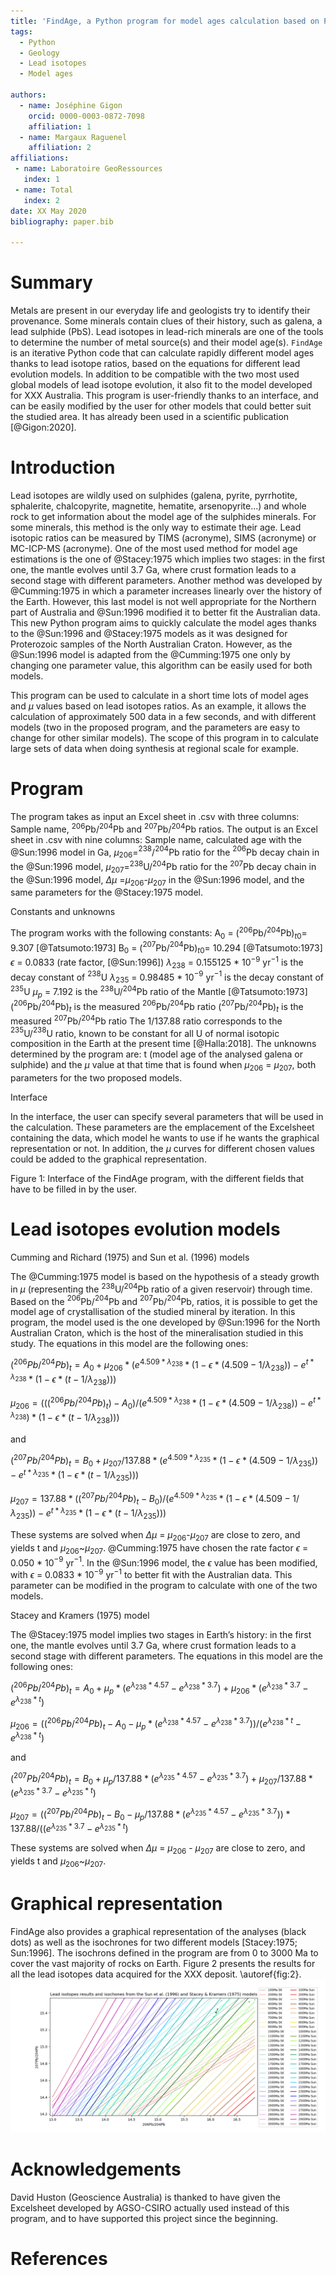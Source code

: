 ```yaml
---
title: 'FindAge, a Python program for model ages calculation based on Pb isotopes'
tags:
  - Python
  - Geology
  - Lead isotopes
  - Model ages

authors:
  - name: Joséphine Gigon
    orcid: 0000-0003-0872-7098
    affiliation: 1
  - name: Margaux Raguenel
    affiliation: 2
affiliations:
 - name: Laboratoire GeoRessources
   index: 1
 - name: Total
   index: 2
date: XX May 2020
bibliography: paper.bib

---
```


# Summary

Metals are present in our everyday life and geologists try to identify their provenance. Some minerals contain clues of their history, such as galena, a lead sulphide (PbS). Lead isotopes in lead-rich minerals are one of the tools to determine the number of metal source(s) and their model age(s). `FindAge` is an iterative Python code that can calculate rapidly different model ages thanks to lead isotope ratios, based on the equations for different lead evolution models. In addition to be compatible with the two most used global models of lead isotope evolution, it also fit to the model developed for XXX Australia. This program is user-friendly thanks to an interface, and can be easily modified by the user for other models that could better suit the studied area. It has already been used in a scientific publication [@Gigon:2020].

# Introduction

Lead isotopes are wildly used on sulphides (galena, pyrite, pyrrhotite, sphalerite, chalcopyrite, magnetite, hematite, arsenopyrite…) and whole rock to get information about the model age of the sulphides minerals. For some minerals, this method is the only way to estimate their age. Lead isotopic ratios can be measured by TIMS (acronyme), SIMS (acronyme) or MC-ICP-MS (acronyme). One of the most used method for model age estimations is the one of @Stacey:1975 which implies two stages: in the first one, the mantle evolves until 3.7 Ga, where crust formation leads to a second stage with different parameters. Another method was developed by @Cumming:1975 in which a parameter increases linearly over the history of the Earth. However, this last model is not well appropriate for the Northern part of Australia and @Sun:1996 modified it to better fit the Australian data. This new Python program aims to quickly calculate the model ages thanks to the @Sun:1996 and @Stacey:1975 models as it was designed for Proterozoic samples of the North Australian Craton. However, as the @Sun:1996 model is adapted from the @Cumming:1975 one only by changing one parameter value, this algorithm can be easily used for both models.

This program can be used to calculate in a short time lots of model ages and $\mu$ values based on lead isotopes ratios. As an example, it allows the calculation of approximately 500 data in a few seconds, and with different models (two in the proposed program, and the parameters are easy to change for other similar models). The scope of this program in to calculate large sets of data when doing synthesis at regional scale for example.

# Program

The program takes as input an Excel sheet in .csv with three columns: Sample name, $^{206}$Pb/$^{204}$Pb and $^{207}$Pb/$^{204}$Pb ratios. The output is an Excel sheet in .csv with nine columns: Sample name, calculated age with the @Sun:1996 model in Ga, $\mu$$_{206}$=$^{238}$/$^{204}$Pb ratio for the $^{206}$Pb decay chain in the @Sun:1996 model, $\mu$$_{207}$=$^{238}$U/$^{204}$Pb ratio for the $^{207}$Pb decay chain in the @Sun:1996 model, $\Delta$$\mu$ =$\mu$$_{206}$-$\mu$$_{207}$ in the @Sun:1996 model, and the same parameters for the @Stacey:1975 model.

Constants and unknowns

The program works with the following constants: 
A$_{0}$ = ($^{206}$Pb/$^{204}$Pb)$_{t0}$= 9.307 [@Tatsumoto:1973]
B$_{0}$ = ($^{207}$Pb/$^{204}$Pb)$_{t0}$= 10.294 [@Tatsumoto:1973]
$\epsilon$ = 0.0833 (rate factor, [@Sun:1996])
$\lambda$$_{238}$ = 0.155125 * 10$^{-9}$ yr$^{-1}$ is the decay constant of $^{238}$U
$\lambda$$_{235}$ = 0.98485 * 10$^{-9}$ yr$^{-1}$ is the decay constant of $^{235}$U 
$\mu$$_{p}$ = 7.192 is the $^{238}$U/$^{204}$Pb ratio of the Mantle [@Tatsumoto:1973]
($^{206}$Pb/$^{204}$Pb)$_{t}$ is the measured $^{206}$Pb/$^{204}$Pb ratio
($^{207}$Pb/$^{204}$Pb)$_{t}$ is the measured $^{207}$Pb/$^{204}$Pb ratio
The 1/137.88 ratio corresponds to the $^{235}$U/$^{238}$U ratio, known to be constant for all U of normal isotopic composition in the Earth at the present time [@Halla:2018]. 
The unknowns determined by the program are: t (model age of the analysed galena or sulphide) and the $\mu$ value at that time that is found when $\mu$$_{206}$ = $\mu$$_{207}$, both parameters for the two proposed models. 

Interface

In the interface, the user can specify several parameters that will be used in the calculation. These parameters are the emplacement of the Excelsheet containing the data, which model he wants to use if he wants the graphical representation or not. In addition, the $\mu$ curves for different chosen values could be added to the graphical representation.
 
Figure 1: Interface of the FindAge program, with the different fields that have to be filled in by the user.


# Lead isotopes evolution models

Cumming and Richard (1975) and Sun et al. (1996) models 

The @Cumming:1975 model is based on the hypothesis of a steady growth in $\mu$ (representing the $^{238}$U/$^{204}$Pb ratio of a given reservoir) through time. Based on the $^{206}$Pb/$^{204}$Pb and $^{207}$Pb/$^{204}$Pb, ratios, it is possible to get the model age of crystallisation of the studied mineral by iteration. In this program, the model used is the one developed by @Sun:1996 for the North Australian Craton, which is the host of the mineralisation studied in this study. The equations in this model are the following ones: 

$(^{206}Pb/^{204}Pb)_{t} = A_{0} + \mu _{206} * (e^{4.509 * \lambda _{238}} * (1 - \epsilon * (4.509 - 1/ \lambda _{238})) - e^{t * \lambda _{238}} * (1 - \epsilon * (t - 1 / \lambda _{238})))$

$\mu _{206} = (((^{206}Pb/^{204}Pb)_{t}) - A_{0}) / (e^{4.509 * \lambda _{238}} * (1 - \epsilon * (4.509 - 1/ \lambda _{238})) - e^{t * \lambda _{238}}) * (1 - \epsilon * (t - 1/ \lambda _{238})))$

and

$(^{207}Pb/^{204}Pb)_{t} = B_{0} + \mu _{207} / 137.88 * (e^{4.509 * \lambda _{235}} * (1 - \epsilon * (4.509 - 1 / \lambda _{235})) - e^{t * \lambda _{235}} * (1 - \epsilon * (t - 1/ \lambda _{235})))$

$\mu _{207} = 137.88 * ((^{207}Pb/^{204}Pb)_{t} - B_{0}) / (e^{4.509 * \lambda _{235}} * (1 - \epsilon * (4.509 - 1/ \lambda _{235})) - e^{t * \lambda _{235}} * (1 - \epsilon * (t - 1/ \lambda _{235})))$

These systems are solved when $\Delta$$\mu$ = $\mu$$_{206}$-$\mu$$_{207}$ are close to zero, and yields t and $\mu$$_{206}$~$\mu$$_{207}$. @Cumming:1975 have chosen the rate factor $\epsilon$ = 0.050 * 10$^{-9}$ yr$^{-1}$. In the @Sun:1996 model, the $\epsilon$ value has been modified, with $\epsilon$ = 0.0833 * 10$^{-9}$ yr$^{-1}$ to better fit with the Australian data. This parameter can be modified in the program to calculate with one of the two models.

Stacey and Kramers (1975) model

The @Stacey:1975 model implies two stages in Earth’s history: in the first one, the mantle evolves until 3.7 Ga, where crust formation leads to a second stage with different parameters. The equations in this model are the following ones: 

$(^{206}Pb/^{204}Pb)_{t} = A_{0} + \mu _{p} * (e^{ \lambda _{238} * 4.57} - e^{ \lambda _{238} * 3.7}) + \mu _{206} * (e^{ \lambda _{238} * 3.7} - e^{ \lambda _{238} * t})$

$\mu _{206} = ((^{206}Pb/^{204}Pb)_{t} - A_{0} - \mu _{p} * (e^{ \lambda _{238} * 4.57} - e^{ \lambda _{238} * 3.7})) / (e^{ \lambda _{238} * t} - e^{ \lambda _{238} * t})$

and

$(^{207}Pb/^{204}Pb)_{t} = B_{0} + \mu _ {p} / 137.88 * (e^{ \lambda _{235} * 4.57} - e^{ \lambda _{235} * 3.7}) + \mu _{207} / 137.88 * (e^{ \lambda _{235} * 3.7} - e^{ \lambda _{235} * t})$

$\mu _{207} = ((^{207}Pb/^{204}Pb)_{t} - B_{0} - \mu _{p} / 137.88 * (e^{ \lambda _{235} * 4.57} - e^{ \lambda _{235} * 3.7})) * 137.88 / ((e^{ \lambda _{235} * 3.7} - e^{ \lambda _{235} * t})$

These systems are solved when $\Delta$$\mu$ = $\mu$$_{206}$ - $\mu$$_{207}$ are close to zero, and yields t and $\mu$$_{206}$~$\mu$$_{207}$. 

# Graphical representation

FindAge also provides a graphical representation of the analyses (black dots) as well as the isochrones for two different models [Stacey:1975; Sun:1996]. The isochrons defined in the program are from 0 to 3000 Ma to cover the vast majority of rocks on Earth. Figure 2 presents the results for all the lead isotopes data acquired for the XXX deposit.
\autoref{fig:2}.
![Example of diagram provided by the FindAge program, with several isochrons (SK = Stacey and Kramers, 1975 and Sun = Sun et al., 1996). figure.\label{fig:2}](figure2.png)

# Acknowledgements

David Huston (Geoscience Australia) is thanked to have given the Excelsheet developed by AGSO-CSIRO actually used instead of this program, and to have supported this project since the beginning.

# References
